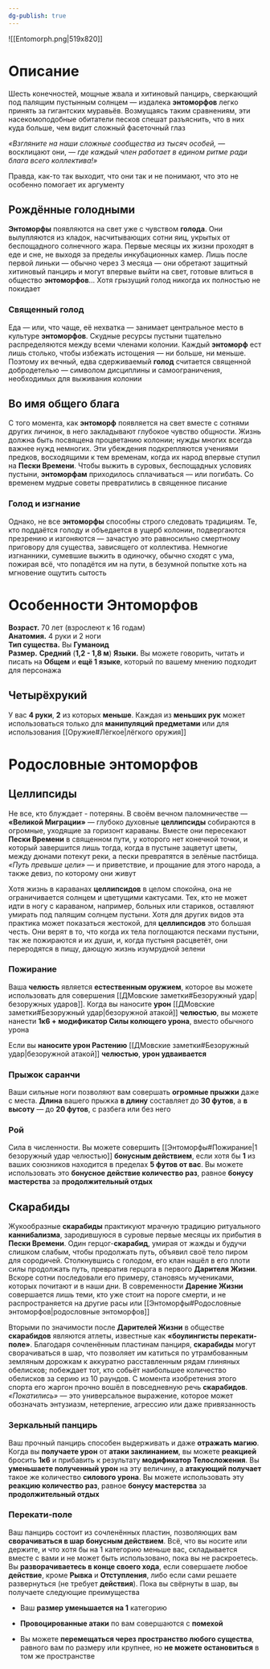 ```yaml
---
dg-publish: true
---
```

![[Entomorph.png|519x820]]

# Описание

Шесть конечностей, мощные жвала и хитиновый панцирь, сверкающий под палящим пустынным солнцем — издалека **энтоморфов** легко принять за гигантских муравьёв. Возмущаясь таким сравнениям, эти насекомоподобные обитатели песков спешат разъяснить, что в них куда больше, чем видит сложный фасеточный глаз

*«Взгляните на наши сложные сообщества из тысяч особей,* — восклицают они, — *где каждый член работает в едином ритме ради блага всего коллектива!»*

Правда, как-то так выходит, что они так и не понимают, что это не особенно помогает их аргументу

## Рождённые голодными

**Энтоморфы** появляются на свет уже с чувством **голода**. Они вылупляются из кладок, насчитывающих сотни яиц, укрытых от беспощадного солнечного жара. Первые месяцы их жизни проходят в еде и сне, не выходя за пределы инкубационных камер. Лишь после первой линьки — обычно через 3 месяца — они обретают защитный хитиновый панцирь и могут впервые выйти на свет, готовые влиться в общество **энтоморфов**... Хотя грызущий голод никогда их полностью не покидает

### Священный голод 

Еда — или, что чаще, её нехватка — занимает центральное место в культуре **энтоморфов**. Скудные ресурсы пустыни тщательно распределяются между всеми членами колонии. Каждый **энтоморф** ест лишь столько, чтобы избежать истощения — ни больше, ни меньше. Поэтому их вечный, едва сдерживаемый **голод** считается священной добродетелью — символом дисциплины и самоограничения, необходимых для выживания колонии

## Во имя общего блага

С того момента, как **энтоморф** появляется на свет вместе с сотнями других личинок, в него закладывают глубокое чувство общности. Жизнь должна быть посвящена процветанию колонии; нужды многих всегда важнее нужд немногих. Эти убеждения подкрепляются учениями предков, восходящими к тем временам, когда их народ впервые ступил на **Пески Времени**. Чтобы выжить в суровых, беспощадных условиях пустыни, **энтоморфам** приходилось сплачиваться — или погибать. Со временем мудрые советы превратились в священное писание

### Голод и изгнание

Однако, не все **энтоморфы** способны строго следовать традициям. Те, кто поддаётся голоду и объедается в ущерб колонии, подвергаются презрению и изгоняются — зачастую это равносильно смертному приговору для существа, зависящего от коллектива. Немногие изгнанники, сумевшие выжить в одиночку, обычно сходят с ума, пожирая всё, что попадётся им на пути, в безумной попытке хоть на мгновение ощутить сытость

# Особенности Энтоморфов

**Возраст.** 70 лет (взрослеют к 16 годам)  
**Анатомия.** 4 руки и 2 ноги  
**Тип существа.** Вы **Гуманоид**  
**Размер.** **Средний** (**1,2 - 1,8 м**)
**Языки.** Вы можете говорить, читать и писать на **Общем** и **ещё 1 языке**, который по вашему мнению подходит для персонажа

## Четырёхрукий

У вас **4 руки**, **2** из которых **меньше**. Каждая из **меньших рук** может использоваться только для **манипуляций предметами** или для использования [[Оружие#Лёгкое|лёгкого оружия]]

# Родословные энтоморфов
## Целлипсиды

Не все, кто блуждает - потеряны. В своём вечном паломничестве — **«Великой Миграции»** — глубоко духовные **целлипсиды** собираются в огромные, уходящие за горизонт караваны. Вместе они пересекают **Пески Времени** в священном пути, у которого нет конечной точки, и который завершится лишь тогда, когда в пустыне зацветут цветы, между дюнами потекут реки, а пески превратятся в зелёные пастбища. *«Путь превыше цели»* — и приветствие, и прощание для этого народа, а также девиз, по которому они живут

Хотя жизнь в караванах **целлипсидов** в целом спокойна, она не ограничивается солнцем и цветущими кактусами. Тех, кто не может идти в ногу с караваном, например, больных или стариков, оставляют умирать под палящим солнцем пустыни. Хотя для других видов эта практика может показаться жестокой, для **целлипсидов** это большая честь. Они верят в то, что когда их тела поглощаются песками пустыни, так же пожираются и их души, и, когда пустыня расцветёт, они переродятся в пищу, дающую жизнь изумрудной зелени

### Пожирание

Ваша **челюсть** является **естественным оружием**, которое вы можете использовать для совершения [[ДМовские заметки#Безоружный удар|безоружных ударов]]. Когда вы наносите **урон** [[ДМовские заметки#Безоружный удар|безоружной атакой]] **челюстью**, вы можете нанести **1к6 + модификатор Силы колющего урона**, вместо обычного урона

Если вы **наносите урон Растению** [[ДМовские заметки#Безоружный удар|безоружной атакой]] **челюстью**, **урон удваивается**

### Прыжок саранчи

Ваши сильные ноги позволяют вам совершать **огромные прыжки** даже с места. **Длина** вашего прыжка **в длину** составляет до **30 футов**, а **в высоту** — до **20 футов**, с разбега или без него

### Рой

Сила в численности. Вы можете совершить [[Энтоморфы#Пожирание|1 безоружный удар челюстью]] **бонусным действием**, если хотя бы **1** из ваших союзников находится в пределах **5 футов от вас**. Вы можете использовать это **бонусное действие количество раз**, равное **бонусу мастерства** за **продолжительный отдых**

## Скарабиды

Жукообразные **скарабиды** практикуют мрачную традицию ритуального **каннибализма**, зародившуюся в суровые первые месяцы их прибытия в **Пески Времени**. Один герцог-**скарабид**, умирая от жажды и будучи слишком слабым, чтобы продолжать путь, объявил своё тело пиром для сородичей. Столкнувшись с голодом, его клан нашёл в его плоти силы продолжать путь, превратив герцога в первого **Дарителя Жизни**. Вскоре сотни последовали его примеру, становясь мучениками, которых почитают и в наши дни. В современности **Дарение Жизни** совершается лишь теми, кто уже стоит на пороге смерти, и не распространяется на другие расы или [[Энтоморфы#Родословные энтоморфов|родословные энтоморфов]]

Вторыми по значимости после **Дарителей Жизни** в обществе **скарабидов** являются атлеты, известные как **«боулингисты перекати-поле»**. Благодаря сочленённым пластинам панциря, **скарабиды** могут сворачиваться в шар, что позволяет им катиться по утрамбованным земляным дорожкам к аккуратно расставленным рядам глиняных обелисков; побеждает тот, кто собьёт наибольшее количество обелисков за серию из 10 раундов. С момента изобретения этого спорта его жаргон прочно вошёл в повседневную речь **скарабидов**. *«Покатились»* — это универсальное выражение, которое может обозначать энтузиазм, нетерпение, агрессию или даже привязанность

### Зеркальный панцирь

Ваш прочный панцирь способен выдерживать и даже **отражать магию**. Когда вы **получаете урон** от **атаки заклинанием**, вы можете **реакцией** бросить **1к6** и прибавить к результату **модификатор Телосложения**. Вы **уменьшаете полученный урон** на эту величину, а **атакующий получает** такое же количество **силового урона**. Вы можете использовать эту **реакцию количество раз**, равное **бонусу мастерства** за **продолжительный отдых**

### Перекати-поле

Ваш панцирь состоит из сочленённых пластин, позволяющих вам **сворачиваться в шар бонусным действием**. Всё, что вы носите или держите, и что хотя бы на 1 категорию меньше вас, складывается вместе с вами и не может быть использовано, пока вы не раскроетесь. Вы **разворачиваетесь в конце своего хода**, если совершаете любое **действие**, кроме **Рывка** и **Отступления**, либо если сами решаете развернуться (не требует **действия**). Пока вы свёрнуты в шар, вы получаете следующие преимущества

- Ваш **размер уменьшается на 1** категорию

- **Провоцированные атаки** по вам совершаются с **помехой**

- Вы можете **перемещаться через пространство любого существа**, равного вам по размеру или крупнее, но **не можете остановиться** в том же пространстве